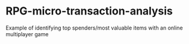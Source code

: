 # RPG-micro-transaction-analysis
Example of identifying top spenders/most valuable items with an online multiplayer game
